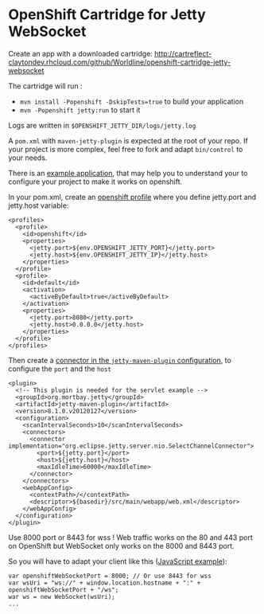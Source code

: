 # OpenShift Cartridge for Jetty WebSocket 

Create an app with a downloaded cartridge: http://cartreflect-claytondev.rhcloud.com/github/Worldline/openshift-cartridge-jetty-websocket

The cartridge will run :
* `mvn install -Popenshift -DskipTests=true` to build your application
* `mvn -Popenshift jetty:run` to start it

Logs are written in `$OPENSHIFT_JETTY_DIR/logs/jetty.log`

A `pom.xml` with `maven-jetty-plugin` is expected at the root of your repo. If your project is more complex, feel free to fork and adapt `bin/control` to your needs.

There is an [example application](https://github.com/AtosWorldline/openshift-cartridge-jetty-websocket/tree/master/template), that may help you to understand your to configure your project to make it works on openshift.

In your pom.xml, create an [openshift profile](https://github.com/AtosWorldline/openshift-cartridge-jetty-websocket/blob/master/template/pom.xml#L11) where you define jetty.port and jetty.host variable:

    <profiles>
      <profile>
        <id>openshift</id>
        <properties>
          <jetty.port>${env.OPENSHIFT_JETTY_PORT}</jetty.port>
          <jetty.host>${env.OPENSHIFT_JETTY_IP}</jetty.host>
        </properties>
      </profile>
      <profile>
        <id>default</id>
        <activation>
          <activeByDefault>true</activeByDefault>
        </activation>
        <properties>
          <jetty.port>8080</jetty.port>
          <jetty.host>0.0.0.0</jetty.host>
        </properties>
      </profile>
    </profiles>

Then create a [connector in the `jetty-maven-plugin` configuration](https://github.com/Worldline/openshift-cartridge-jetty-websocket/blob/master/template/pom.xml#L41), to configure the `port` and the `host`

    <plugin>
      <!-- This plugin is needed for the servlet example -->
      <groupId>org.mortbay.jetty</groupId>
      <artifactId>jetty-maven-plugin</artifactId>
      <version>8.1.0.v20120127</version>
      <configuration>
        <scanIntervalSeconds>10</scanIntervalSeconds>
        <connectors>
          <connector implementation="org.eclipse.jetty.server.nio.SelectChannelConnector">
            <port>${jetty.port}</port>
            <host>${jetty.host}</host>
            <maxIdleTime>60000</maxIdleTime>
          </connector>
        </connectors>
        <webAppConfig>
          <contextPath>/</contextPath>
          <descriptor>${basedir}/src/main/webapp/web.xml</descriptor>
        </webAppConfig>
      </configuration>
    </plugin>

Use 8000 port or 8443 for wss ! Web traffic works on the 80 and 443 port on OpenShift but WebSocket only works on the 8000 and 8443 port.

So you will have to adapt your client like this ([JavaScript example](https://github.com/Worldline/openshift-cartridge-jetty-websocket/blob/master/template/src/main/webapp/index.jsp#L44)): 

    var openshiftWebSocketPort = 8000; // Or use 8443 for wss
    var wsUri = "ws://" + window.location.hostname + ":" + openshiftWebSocketPort + "/ws";
    war ws = new WebSocket(wsUri);
    ...

